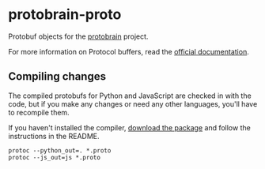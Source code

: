 # protobrain-proto
Protobuf objects for the [protobrain](https://github.com/Ariel-Perez/protobrain) project.

For more information on Protocol buffers, read the [official documentation](https://developers.google.com/protocol-buffers/).

## Compiling changes
The compiled protobufs for Python and JavaScript are checked in with the code, but if you make any changes or need any other languages, you'll have to recompile them.

If you haven't installed the compiler, [download the package](https://developers.google.com/protocol-buffers/docs/downloads) and follow the instructions in the README.

```
protoc --python_out=. *.proto
protoc --js_out=js *.proto
```
